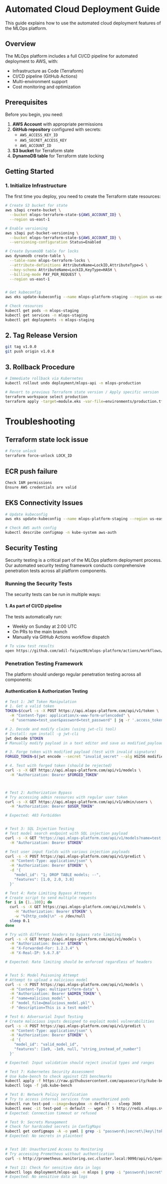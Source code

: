 # Automated Cloud Deployment Guide

This guide explains how to use the automated cloud deployment features of the MLOps platform.

## Overview

The MLOps platform includes a full CI/CD pipeline for automated deployment to AWS, with:

- Infrastructure as Code (Terraform)
- CI/CD pipeline (GitHub Actions)
- Multi-environment support
- Cost monitoring and optimization

## Prerequisites

Before you begin, you need:

1. **AWS Account** with appropriate permissions
2. **GitHub repository** configured with secrets:
   - `AWS_ACCESS_KEY_ID`
   - `AWS_SECRET_ACCESS_KEY`
   - `AWS_ACCOUNT_ID`
3. **S3 bucket** for Terraform state
4. **DynamoDB table** for Terraform state locking

## Getting Started

### 1. Initialize Infrastructure

The first time you deploy, you need to create the Terraform state resources:

```bash
# Create S3 bucket for state
aws s3api create-bucket \
  --bucket mlops-terraform-state-${AWS_ACCOUNT_ID} \
  --region us-east-1

# Enable versioning
aws s3api put-bucket-versioning \
  --bucket mlops-terraform-state-${AWS_ACCOUNT_ID} \
  --versioning-configuration Status=Enabled

# Create DynamoDB table for locks
aws dynamodb create-table \
  --table-name mlops-terraform-locks \
  --attribute-definitions AttributeName=LockID,AttributeType=S \
  --key-schema AttributeName=LockID,KeyType=HASH \
  --billing-mode PAY_PER_REQUEST \
  --region us-east-1


# Get kubeconfig
aws eks update-kubeconfig --name mlops-platform-staging --region us-east-1

# Check resources
kubectl get pods -n mlops-staging
kubectl get services -n mlops-staging
kubectl get deployments -n mlops-staging
```

## 2. Tag Release Version

```bash
git tag v1.0.0
git push origin v1.0.0
```

## 3. Rollback Procedure

```bash
# Immediate rollback via Kubernetes
kubectl rollout undo deployment/mlops-api -n mlops-production

# Revert to previous Terraform state version / Apply specific version
terraform workspace select production
terraform apply -target=module.eks -var-file=environments/production.tfvars
```

# Troubleshooting

## Terraform state lock issue

```bash
# Force unlock
terraform force-unlock LOCK_ID
```

## ECR push failure

```sh
Check IAM permissions
Ensure AWS credentials are valid
```

## EKS Connectivity Issues

```bash
# Update kubeconfig
aws eks update-kubeconfig --name mlops-platform-staging --region us-east-1

# Check AWS auth config
kubectl describe configmap -n kube-system aws-auth
```

## Security Testing

Security testing is a critical part of the MLOps platform deployment process. Our automated security testing framework conducts comprehensive penetration tests across all platform components.

### Running the Security Tests

The security tests can be run in multiple ways:

#### 1. As part of CI/CD pipeline

The tests automatically run:

- Weekly on Sunday at 2:00 UTC
- On PRs to the main branch
- Manually via GitHub Actions workflow dispatch

```bash
# To view test results
open https://github.com/adil-faiyaz98/mlops-platform/actions/workflows/security-testing.yml
```

### Penetration Testing Framework

The platform should undergo regular penetration testing across all components:

#### Authentication & Authorization Testing

```bash
# Test 1: JWT Token Manipulation
# 1. Get a valid token
TOKEN=$(curl -s -X POST https://api.mlops-platform.com/api/v1/token \
  -H "Content-Type: application/x-www-form-urlencoded" \
  -d "username=test_user&password=test_password" | jq -r '.access_token')

# 2. Decode and modify claims (using jwt-cli tool)
# Install: npm install -g jwt-cli
jwt decode $TOKEN
# Manually modify payload in a text editor and save as modified_payload.json

# 3. Forge token with modified payload (test with invalid signature)
FORGED_TOKEN=$(jwt encode --secret "invalid_secret" --alg HS256 modified_payload.json)

# 4. Test with forged token (should be rejected)
curl -s -X GET https://api.mlops-platform.com/api/v1/models \
  -H "Authorization: Bearer $FORGED_TOKEN"



# Test 2: Authorization Bypass
# Try accessing admin resources with regular user token
curl -s -X GET https://api.mlops-platform.com/api/v1/admin/users \
  -H "Authorization: Bearer $USER_TOKEN"

# Expected: 403 Forbidden


# Test 3: SQL Injection Testing
# Test model search endpoint with SQL injection payload
curl -s -X GET "https://api.mlops-platform.com/api/v1/models?name=test'%20OR%201=1%20--" \
  -H "Authorization: Bearer $TOKEN"

# Test user input fields with various injection payloads
curl -s -X POST https://api.mlops-platform.com/api/v1/predict \
  -H "Content-Type: application/json" \
  -H "Authorization: Bearer $TOKEN" \
  -d '{
    "model_id": "1; DROP TABLE models; --",
    "features": [1.0, 2.0, 3.0]
  }'
```

```bash
# Test 4: Rate Limiting Bypass Attempts
# Create script to send multiple requests
for i in {1..100}; do
  curl -s -X GET https://api.mlops-platform.com/api/v1/models \
    -H "Authorization: Bearer $TOKEN" \
    -w "%{http_code}\n" -o /dev/null
  sleep 0.1
done

# Try with different headers to bypass rate limiting
curl -s -X GET https://api.mlops-platform.com/api/v1/models \
  -H "Authorization: Bearer $TOKEN" \
  -H "X-Forwarded-For: 1.2.3.4" \
  -H "X-Real-IP: 5.6.7.8"

# Expected: Rate limiting should be enforced regardless of headers


# Test 5: Model Poisoning Attempt
# Attempt to upload a malicious model
curl -s -X POST https://api.mlops-platform.com/api/v1/models \
  -H "Content-Type: multipart/form-data" \
  -H "Authorization: Bearer $ADMIN_TOKEN" \
  -F "name=malicious_model" \
  -F "model_file=@malicious_model.pkl" \
  -F "description=This is a test model"

# Test 6: Adversarial Input Testing
# Create malicious inputs designed to exploit model vulnerabilities
curl -s -X POST https://api.mlops-platform.com/api/v1/predict \
  -H "Content-Type: application/json" \
  -H "Authorization: Bearer $TOKEN" \
  -d '{
    "model_id": "valid_model_id",
    "features": [1e9, -1e9, null, "string_instead_of_number"]
  }'

# Expected: Input validation should reject invalid types and ranges
```

```bash
# Test 7: Kubernetes Security Assessment
# Use kube-bench to check against CIS benchmarks
kubectl apply -f https://raw.githubusercontent.com/aquasecurity/kube-bench/main/job.yaml
kubectl logs -f job.kube-bench

# Test 8: Network Policy Verification
# Try to access internal services from unauthorized pods
kubectl run test-pod --image=busybox -n default -- sleep 3600
kubectl exec -it test-pod -n default -- wget -T 5 http://redis.mlops.svc.cluster.local:6379
# Expected: Connection timeout or refused

# Test 9: Secrets Management
# Check for hardcoded secrets in ConfigMaps
kubectl get configmaps -A -o yaml | grep -i "password\|secret\|key\|token"
# Expected: No secrets in plaintext


# Test 10: Unauthorized Access to Monitoring
# Try accessing Prometheus without authentication
curl -s http://prometheus.monitoring.svc.cluster.local:9090/api/v1/query?query=up

# Test 11: Check for sensitive data in logs
kubectl logs deployment/mlops-api -n mlops | grep -i "password\|secret\|key\|token"
# Expected: No sensitive data in logs
```
